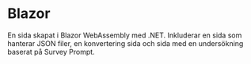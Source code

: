 # Blazor
En sida skapat i Blazor WebAssembly med .NET. 
Inkluderar en sida som hanterar JSON filer, en konvertering sida och sida med en undersökning baserat på Survey Prompt. 
